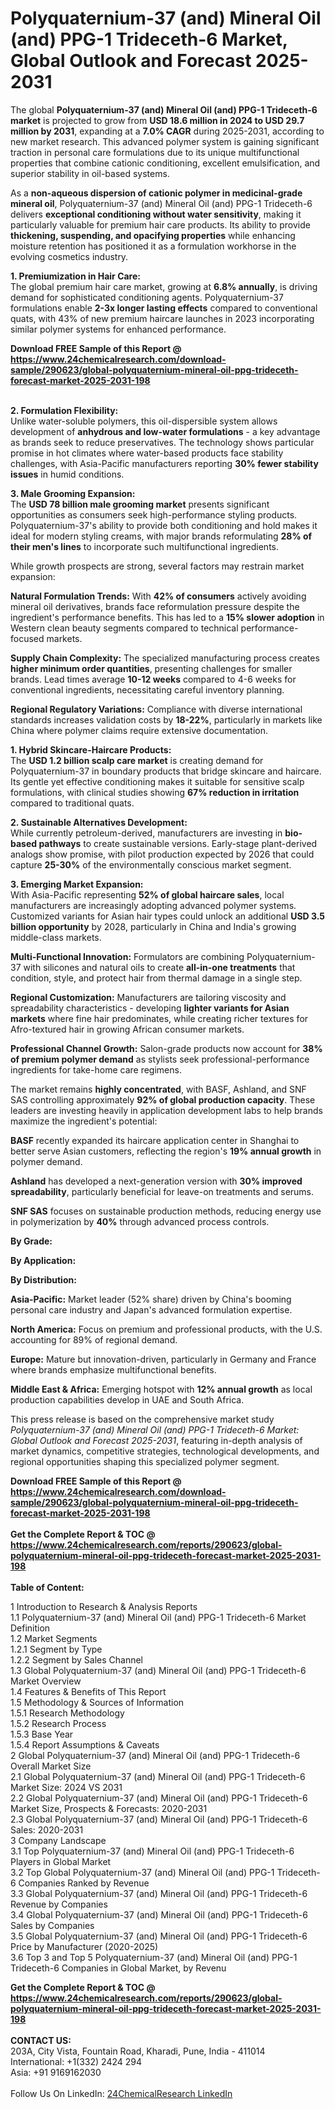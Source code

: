 <h1>Polyquaternium-37 (and) Mineral Oil (and) PPG-1 Trideceth-6 Market, Global Outlook and Forecast 2025-2031</h1><p>The global <strong>Polyquaternium-37 (and) Mineral Oil (and) PPG-1 Trideceth-6 market</strong> is projected to grow from <strong>USD 18.6 million in 2024 to USD 29.7 million by 2031</strong>, expanding at a <strong>7.0% CAGR</strong> during 2025-2031, according to new market research. This advanced polymer system is gaining significant traction in personal care formulations due to its unique multifunctional properties that combine cationic conditioning, excellent emulsification, and superior stability in oil-based systems.</p><p>As a <strong>non-aqueous dispersion of cationic polymer in medicinal-grade mineral oil</strong>, Polyquaternium-37 (and) Mineral Oil (and) PPG-1 Trideceth-6 delivers <strong>exceptional conditioning without water sensitivity</strong>, making it particularly valuable for premium hair care products. Its ability to provide <strong>thickening, suspending, and opacifying properties</strong> while enhancing moisture retention has positioned it as a formulation workhorse in the evolving cosmetics industry.</p><p><strong>1. Premiumization in Hair Care:</strong><br>
The global premium hair care market, growing at <strong>6.8% annually</strong>, is driving demand for sophisticated conditioning agents. Polyquaternium-37 formulations enable <strong>2-3x longer lasting effects</strong> compared to conventional quats, with 43% of new premium haircare launches in 2023 incorporating similar polymer systems for enhanced performance.</p><div><b>Download FREE Sample of this Report @ 
            <a href="https://www.24chemicalresearch.com/download-sample/290623/global-polyquaternium-mineral-oil-ppg-trideceth-forecast-market-2025-2031-198">
            https://www.24chemicalresearch.com/download-sample/290623/global-polyquaternium-mineral-oil-ppg-trideceth-forecast-market-2025-2031-198</a></b></div><br><p><strong>2. Formulation Flexibility:</strong><br>
Unlike water-soluble polymers, this oil-dispersible system allows development of <strong>anhydrous and low-water formulations</strong> - a key advantage as brands seek to reduce preservatives. The technology shows particular promise in hot climates where water-based products face stability challenges, with Asia-Pacific manufacturers reporting <strong>30% fewer stability issues</strong> in humid conditions.</p><p><strong>3. Male Grooming Expansion:</strong><br>
The <strong>USD 78 billion male grooming market</strong> presents significant opportunities as consumers seek high-performance styling products. Polyquaternium-37's ability to provide both conditioning and hold makes it ideal for modern styling creams, with major brands reformulating <strong>28% of their men's lines</strong> to incorporate such multifunctional ingredients.</p><p>While growth prospects are strong, several factors may restrain market expansion:</p><p><strong>Natural Formulation Trends:</strong> With <strong>42% of consumers</strong> actively avoiding mineral oil derivatives, brands face reformulation pressure despite the ingredient's performance benefits. This has led to a <strong>15% slower adoption</strong> in Western clean beauty segments compared to technical performance-focused markets.</p><p><strong>Supply Chain Complexity:</strong> The specialized manufacturing process creates <strong>higher minimum order quantities</strong>, presenting challenges for smaller brands. Lead times average <strong>10-12 weeks</strong> compared to 4-6 weeks for conventional ingredients, necessitating careful inventory planning.</p><p><strong>Regional Regulatory Variations:</strong> Compliance with diverse international standards increases validation costs by <strong>18-22%</strong>, particularly in markets like China where polymer claims require extensive documentation.</p><p><strong>1. Hybrid Skincare-Haircare Products:</strong><br>
The <strong>USD 1.2 billion scalp care market</strong> is creating demand for Polyquaternium-37 in boundary products that bridge skincare and haircare. Its gentle yet effective conditioning makes it suitable for sensitive scalp formulations, with clinical studies showing <strong>67% reduction in irritation</strong> compared to traditional quats.</p><p><strong>2. Sustainable Alternatives Development:</strong><br>
While currently petroleum-derived, manufacturers are investing in <strong>bio-based pathways</strong> to create sustainable versions. Early-stage plant-derived analogs show promise, with pilot production expected by 2026 that could capture <strong>25-30%</strong> of the environmentally conscious market segment.</p><p><strong>3. Emerging Market Expansion:</strong><br>
With Asia-Pacific representing <strong>52% of global haircare sales</strong>, local manufacturers are increasingly adopting advanced polymer systems. Customized variants for Asian hair types could unlock an additional <strong>USD 3.5 billion opportunity</strong> by 2028, particularly in China and India's growing middle-class markets.</p><p><strong>Multi-Functional Innovation:</strong> Formulators are combining Polyquaternium-37 with silicones and natural oils to create <strong>all-in-one treatments</strong> that condition, style, and protect hair from thermal damage in a single step.</p><p><strong>Regional Customization:</strong> Manufacturers are tailoring viscosity and spreadability characteristics - developing <strong>lighter variants for Asian markets</strong> where fine hair predominates, while creating richer textures for Afro-textured hair in growing African consumer markets.</p><p><strong>Professional Channel Growth:</strong> Salon-grade products now account for <strong>38% of premium polymer demand</strong> as stylists seek professional-performance ingredients for take-home care regimens.</p><p>The market remains <strong>highly concentrated</strong>, with BASF, Ashland, and SNF SAS controlling approximately <strong>92% of global production capacity</strong>. These leaders are investing heavily in application development labs to help brands maximize the ingredient's potential:</p><p><strong>BASF</strong> recently expanded its haircare application center in Shanghai to better serve Asian customers, reflecting the region's <strong>19% annual growth</strong> in polymer demand.</p><p><strong>Ashland</strong> has developed a next-generation version with <strong>30% improved spreadability</strong>, particularly beneficial for leave-on treatments and serums.</p><p><strong>SNF SAS</strong> focuses on sustainable production methods, reducing energy use in polymerization by <strong>40%</strong> through advanced process controls.</p><p><strong>By Grade:</strong></p><p><strong>By Application:</strong></p><p><strong>By Distribution:</strong></p><p><strong>Asia-Pacific:</strong> Market leader (52% share) driven by China's booming personal care industry and Japan's advanced formulation expertise.</p><p><strong>North America:</strong> Focus on premium and professional products, with the U.S. accounting for 89% of regional demand.</p><p><strong>Europe:</strong> Mature but innovation-driven, particularly in Germany and France where brands emphasize multifunctional benefits.</p><p><strong>Middle East &amp; Africa:</strong> Emerging hotspot with <strong>12% annual growth</strong> as local production capabilities develop in UAE and South Africa.</p><p>This press release is based on the comprehensive market study <em>Polyquaternium-37 (and) Mineral Oil (and) PPG-1 Trideceth-6 Market: Global Outlook and Forecast 2025-2031</em>, featuring in-depth analysis of market dynamics, competitive strategies, technological developments, and regional opportunities shaping this specialized polymer segment.</p><div><b>Download FREE Sample of this Report @ 
            <a href="https://www.24chemicalresearch.com/download-sample/290623/global-polyquaternium-mineral-oil-ppg-trideceth-forecast-market-2025-2031-198">
            https://www.24chemicalresearch.com/download-sample/290623/global-polyquaternium-mineral-oil-ppg-trideceth-forecast-market-2025-2031-198</a></b></div><br><div><b>Get the Complete Report & TOC @ 
            <a href="https://www.24chemicalresearch.com/reports/290623/global-polyquaternium-mineral-oil-ppg-trideceth-forecast-market-2025-2031-198">
            https://www.24chemicalresearch.com/reports/290623/global-polyquaternium-mineral-oil-ppg-trideceth-forecast-market-2025-2031-198</a></b></div><br>
            <b>Table of Content:</b><p>1 Introduction to Research & Analysis Reports<br />
 1.1 Polyquaternium-37 (and) Mineral Oil (and) PPG-1 Trideceth-6 Market Definition<br />
 1.2 Market Segments<br />
 1.2.1 Segment by Type<br />
 1.2.2 Segment by Sales Channel<br />
 1.3 Global Polyquaternium-37 (and) Mineral Oil (and) PPG-1 Trideceth-6 Market Overview<br />
 1.4 Features & Benefits of This Report<br />
 1.5 Methodology & Sources of Information<br />
 1.5.1 Research Methodology<br />
 1.5.2 Research Process<br />
 1.5.3 Base Year<br />
 1.5.4 Report Assumptions & Caveats<br />
2 Global Polyquaternium-37 (and) Mineral Oil (and) PPG-1 Trideceth-6 Overall Market Size<br />
 2.1 Global Polyquaternium-37 (and) Mineral Oil (and) PPG-1 Trideceth-6 Market Size: 2024 VS 2031<br />
 2.2 Global Polyquaternium-37 (and) Mineral Oil (and) PPG-1 Trideceth-6 Market Size, Prospects & Forecasts: 2020-2031<br />
 2.3 Global Polyquaternium-37 (and) Mineral Oil (and) PPG-1 Trideceth-6 Sales: 2020-2031<br />
3 Company Landscape<br />
 3.1 Top Polyquaternium-37 (and) Mineral Oil (and) PPG-1 Trideceth-6 Players in Global Market<br />
 3.2 Top Global Polyquaternium-37 (and) Mineral Oil (and) PPG-1 Trideceth-6 Companies Ranked by Revenue<br />
 3.3 Global Polyquaternium-37 (and) Mineral Oil (and) PPG-1 Trideceth-6 Revenue by Companies<br />
 3.4 Global Polyquaternium-37 (and) Mineral Oil (and) PPG-1 Trideceth-6 Sales by Companies<br />
 3.5 Global Polyquaternium-37 (and) Mineral Oil (and) PPG-1 Trideceth-6 Price by Manufacturer (2020-2025)<br />
 3.6 Top 3 and Top 5 Polyquaternium-37 (and) Mineral Oil (and) PPG-1 Trideceth-6 Companies in Global Market, by Revenu</p><div><b>Get the Complete Report & TOC @ 
            <a href="https://www.24chemicalresearch.com/reports/290623/global-polyquaternium-mineral-oil-ppg-trideceth-forecast-market-2025-2031-198">
            https://www.24chemicalresearch.com/reports/290623/global-polyquaternium-mineral-oil-ppg-trideceth-forecast-market-2025-2031-198</a></b></div><br><b>CONTACT US:</b><br>
            203A, City Vista, Fountain Road, Kharadi, Pune, India - 411014<br>
            International: +1(332) 2424 294<br>
            Asia: +91 9169162030 <br><br>
            Follow Us On LinkedIn: <a href="https://www.linkedin.com/company/24chemicalresearch/">24ChemicalResearch LinkedIn</a>